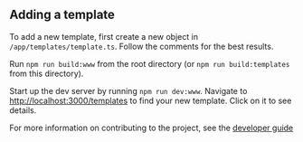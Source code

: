 ## Adding a template

To add a new template, first create a new object in `/app/templates/template.ts`. Follow the comments for the best results.

Run `npm run build:www` from the root directory (or `npm run build:templates` from this directory).

Start up the dev server by running `npm run dev:www`. Navigate to [http://localhost:3000/templates](http://localhost:3000/templates) to find your new template. Click on it to see details.

For more information on contributing to the project, see the [developer guide](../../../DEVELOPERS.md)
